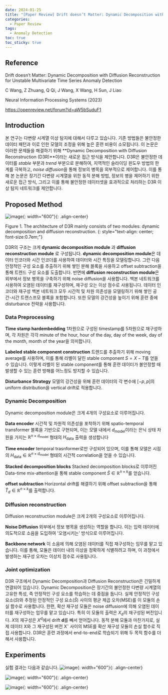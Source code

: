 ```yaml
---
date: 2024-01-25
title: "[Paper Review] Drift doesn’t Matter: Dynamic Decomposition with Diffusion Reconstruction for Unstable Multivariate Time Series Anomaly Detection"
categories: 
  - Paper Review
tags: 
  - Anomaly Detection
toc: true  
toc_sticky: true 
---
```


## Reference

Drift doesn’t Matter: Dynamic Decomposition with Diffusion Reconstruction for Unstable Multivariate Time Series Anomaly Detection

C Wang, Z Zhuang, Q Qi, J Wang, X Wang, H Sun, J Liao

Neural Information Processing Systems (2023)

https://openreview.net/forum?id=aW5bSuduF1

## Introduction

본 연구는 다변량 시계열 이상 탐지에 대해서 다루고 있습니다. 기존 방법들은 불안정한 데이터 패턴과 이로 인한 모델의 조정을 위해 높은 훈련 비용이 소모됩니다. 이 논문은 이러한 문제들을 해결하기 위해 **Dynamic Decomposition with Diffusion Reconstruction (D3R)**이라는 새로운 접근 방식을 제안합니다. D3R은 불안정한 데이터를 *stable* 부분과 *trend* 부분으로 분해하여, 지역적인 슬라이딩 윈도우 방법의 한계를 극복하고, *noise diffusion*을 통해 정보의 병목을 외부적으로 제어합니다.  이를 통해 본 논문은 장기간 다변량 시계열을 위한 동적 분해 방법, 정보의 병을 제어하기 위한 새로운 접근 방식, 그리고 이를 통해 불안정한 데이터셋을 효과적으로 처리하는 D3R 이상 탐지 네트워크를 제안합니다.

## Proposed Method

![image](https://github.com/yunkio/SSL_Tutorial/assets/35906602/94cebc99-a54d-45bd-a45d-c88e3c4815c3){: width="600"}{: .align-center} 

Figure 1. The architecture of D3R mainly consists of two modules: dynamic decomposition and diffusion reconstruction.
{: style="text-align: center; font-size:0.7em;"}

D3R의 구조는 크게 **dynamic decomposition module** 과 **diffusion reconstruction module** 로 구성됩니다. **dynamic decomposition module**은 데이터 인코더와 시간 인코더를 사용하여 데이터와 시간 특징을 모델링합니다. 그런 다음 안정적인 구성 요소를 추출하기 위해 쌓인 분해 블록을 사용하고 offset subtraction을 통해 트렌드 구성 요소를 도출합니다. 반면에 **diffusion reconstruction module**은 외부에서 정보 병목을 구축하기 위해 noise diffusion을 사용합니다. 백본 네트워크를 사용하여 오염된 데이터를 재구성하며, 재구성 오는 이상 점수로 사용됩니다. 데이터 인코더와 재구성 백본 네트워크 모두 시간적 및 차원 의존성을 모델링하기 위해 쌓인 공간-시간 트랜스프모 블록을 포함합니다. 또한 모델의 강건성을 높이기 위해 훈련 중에 disturbance 전략을 사용합니다.

### Data Preprocessing

**Time stamp hardembedding** 
1차원으로 구성된 timestamp를 5차원으로 재구성하며, 각 차원은 각각 minute of the hour, hour of the day, day of the week, day of the month, month of the year을 의미합니다.

**Labeled stable component construction** 
트렌드를 추출하기 위해 moving average를 사용하며, 이를 통해 라벨이 달린 stable component $S=X-T$를 얻을 수 있습니다. 이렇게 라벨이 된 stable component를 통해 훈련 데이터가 불안정할 때 발생할 수 있는 훈련 방해를 어느정도 방지할 수 있습니다.

**Disturbance Strategy** 
모델의 강건성을 위해 훈련 데이터의 각 변수에 $[-p, p]$의 uniform distribution을 vertical drift로 적용합니다.

### Dynamic Decomposition

Dynamic decomposition module은 크게 4개의 구성요소로 이루어집니다. 

**Data encoder** 
시간적 및 차원적 의존성을 포착하기 위해 spatio-temporal transformer 블록을 기반으로 구현되며, 이는 모델 내에서 $d_\text{model}$이라는 은닉 상태 차원을 가지는 $\mathbb{R}^{n×d_\text{model}}$ 형태의 $H_\text{data}$ 출력을 생성합니다

**Time encoder** 
temporal trasnformer로만 구성되어 있으며, 이를 통해 모델은 시점의 $H_\text{data} \in \mathbb{R}^{n×d_\text{model}}$ 형태의 시간적 correlation을 얻을 수 있습니다.

**Stacked decomposition blocks** 
Stacked decomposition blocks로 이루어진 Data-time mix-attention을 통해 stable component $\hat{S} \in \mathbb{R}^{n×k}$를 얻습니다.

**offset subtraction** 
Horizontal drift를 해결하기 위해 offset subtraction을 통해 $\hat{T}_d\in \mathbb{R}^{n×k}$를 출력합니다.

### Diffusion reconstruction

Diffusion reconstruction module은 크게 2개의 구성요소로 이루어집니다.

**Noise Diffusion** 외부에서 정보 병목을 생성하는 역할을 합니다. 이는 입력 데이터에 의도적으로 소음을 도입하여 '오염시키는' 방식으로 이루어집니다.

**Backbone network** 이 소음에 의해 오염된 데이터를 직접 재구성하는 임무를 맡고 있습니다. 이를 통해, 모듈은 데이터 내의 이상을 정확하게 식별하려고 하며, 이 과정에서 발생하는 재구성 오차는 이상치 점수로 사용됩니다.

### Joint optimization

D3R 구조에서 Dynamic Decomposition과 Diffusion Reconstruction은 긴밀하게 연결되어 있습니다. Dynamic Decomposition은 장기간의 불안정한 다변량 시계열의 고유한 특성, 즉 안정적인 구성 요소를 학습하는 데 중점을 둡니다. 실제 안정적인 구성 요소($S$)와 추정된 안정적인 구성 요소($\hat{S}$) 사이의 평균 제곱 오차(MSE)를 이 모듈의 손실 함수로 사용합니다. 한편, 확산 재구성 모듈은 noise diffusion에 의해 오염된 데이터를 재구성하는 업무를 맡고 있습니다. 특히 이 모듈의 출력은 $X_d$의 재구성된 버전입니다. $X$의 재구성은 $X^d$에서 drift $\mathbf{d}$를 빼서 얻어집니다. 동적 분해 모듈과 마찬가지로, 실제 데이터 X와 그 재구성된 버전 Xˆ 사이의 MSE를 확산 재구성 모듈의 손실 함수로 직접 사용합니다. D3R은 훈련 과정에서 end-to-end로 학습되기 위해 두 목적 함수를 더해서 사용합니다.

## Experiments

실험 결과는 다음과 같습니다. 
![image](https://github.com/yunkio/SSL_Tutorial/assets/35906602/6b47e567-913c-4564-a3d3-c636351eeb84){: width="600"}{: .align-center} 

![image](https://github.com/yunkio/SSL_Tutorial/assets/35906602/e28f717d-babe-428a-b377-5ff56b91188b){: width="600"}{: .align-center} 

![image](https://github.com/yunkio/SSL_Tutorial/assets/35906602/55704915-4807-453b-bb48-f73a731c47c4){: width="600"}{: .align-center} 





